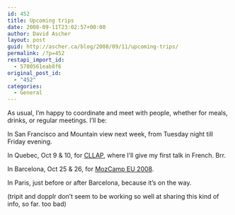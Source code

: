 ```yaml
---
id: 452
title: Upcoming trips
date: 2008-09-11T23:02:57+00:00
author: David Ascher
layout: post
guid: http://ascher.ca/blog/2008/09/11/upcoming-trips/
permalink: /?p=452
restapi_import_id:
  - 5780561eab8f6
original_post_id:
  - "452"
categories:
  - General
---
```

As usual, I&#8217;m happy to coordinate and meet with people, whether for meals, drinks, or regular meetings. I&#8217;ll be:

In San Francisco and Mountain view next week, from Tuesday night till Friday evening.

In Quebec, Oct 9 & 10, for [CLLAP](http://www.cllap.qc.ca/), where I&#8217;ll give my first talk in French. Brr.

In Barcelona, Oct 25 & 26, for [MozCamp EU 2008](https://wiki.mozilla.org/EU_MozCamp_2008).

In Paris, just before or after Barcelona, because it&#8217;s on the way.

(tripit and dopplr don&#8217;t seem to be working so well at sharing this kind of info, so far. too bad)